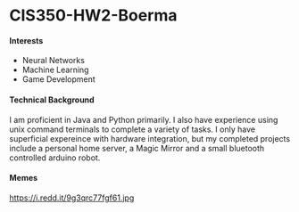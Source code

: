 # CIS350-HW2-Boerma

#### Interests
 - Neural Networks
 - Machine Learning
 - Game Development

#### Technical Background
I am proficient in Java and Python primarily. I also have experience using unix command terminals to complete a variety of tasks. I only have superficial expereince with hardware integration, but my completed projects include a personal home server, a Magic Mirror and a small bluetooth controlled arduino robot.

#### Memes
https://i.redd.it/9g3qrc77fgf61.jpg

